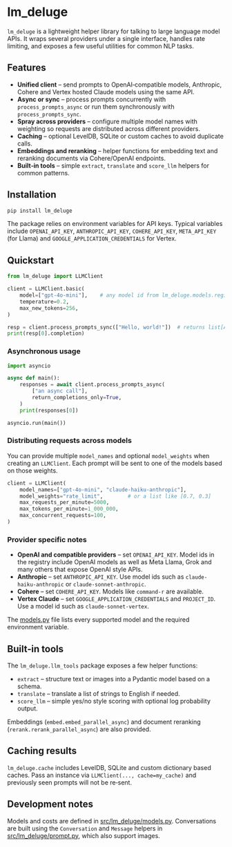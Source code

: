 # lm_deluge

`lm_deluge` is a lightweight helper library for talking to large language model APIs.  It wraps several providers under a single interface, handles rate limiting, and exposes a few useful utilities for common NLP tasks.

## Features

- **Unified client** – send prompts to OpenAI‑compatible models, Anthropic, Cohere and Vertex hosted Claude models using the same API.
- **Async or sync** – process prompts concurrently with `process_prompts_async` or run them synchronously with `process_prompts_sync`.
- **Spray across providers** – configure multiple model names with weighting so requests are distributed across different providers.
- **Caching** – optional LevelDB, SQLite or custom caches to avoid duplicate calls.
- **Embeddings and reranking** – helper functions for embedding text and reranking documents via Cohere/OpenAI endpoints.
- **Built‑in tools** – simple `extract`, `translate` and `score_llm` helpers for common patterns.

## Installation

```bash
pip install lm_deluge
```

The package relies on environment variables for API keys.  Typical variables include `OPENAI_API_KEY`, `ANTHROPIC_API_KEY`, `COHERE_API_KEY`, `META_API_KEY` (for Llama) and `GOOGLE_APPLICATION_CREDENTIALS` for Vertex.

## Quickstart

```python
from lm_deluge import LLMClient

client = LLMClient.basic(
    model=["gpt-4o-mini"],    # any model id from lm_deluge.models.registry
    temperature=0.2,
    max_new_tokens=256,
)

resp = client.process_prompts_sync(["Hello, world!"])  # returns list[APIResponse]
print(resp[0].completion)
```

### Asynchronous usage

```python
import asyncio

async def main():
    responses = await client.process_prompts_async(
        ["an async call"],
        return_completions_only=True,
    )
    print(responses[0])

asyncio.run(main())
```

### Distributing requests across models

You can provide multiple `model_names` and optional `model_weights` when creating an `LLMClient`.  Each prompt will be sent to one of the models based on those weights.

```python
client = LLMClient(
    model_names=["gpt-4o-mini", "claude-haiku-anthropic"],
    model_weights="rate_limit",        # or a list like [0.7, 0.3]
    max_requests_per_minute=5000,
    max_tokens_per_minute=1_000_000,
    max_concurrent_requests=100,
)
```

### Provider specific notes

- **OpenAI and compatible providers** – set `OPENAI_API_KEY`.  Model ids in the registry include OpenAI models as well as Meta Llama, Grok and many others that expose OpenAI style APIs.
- **Anthropic** – set `ANTHROPIC_API_KEY`.  Use model ids such as `claude-haiku-anthropic` or `claude-sonnet-anthropic`.
- **Cohere** – set `COHERE_API_KEY`.  Models like `command-r` are available.
- **Vertex Claude** – set `GOOGLE_APPLICATION_CREDENTIALS` and `PROJECT_ID`.  Use a model id such as `claude-sonnet-vertex`.

The [models.py](src/lm_deluge/models.py) file lists every supported model and the required environment variable.

## Built‑in tools

The `lm_deluge.llm_tools` package exposes a few helper functions:

- `extract` – structure text or images into a Pydantic model based on a schema.
- `translate` – translate a list of strings to English if needed.
- `score_llm` – simple yes/no style scoring with optional log probability output.

Embeddings (`embed.embed_parallel_async`) and document reranking (`rerank.rerank_parallel_async`) are also provided.

## Caching results

`lm_deluge.cache` includes LevelDB, SQLite and custom dictionary based caches.  Pass an instance via `LLMClient(..., cache=my_cache)` and previously seen prompts will not be re‑sent.

## Development notes

Models and costs are defined in [src/lm_deluge/models.py](src/lm_deluge/models.py).  Conversations are built using the `Conversation` and `Message` helpers in [src/lm_deluge/prompt.py](src/lm_deluge/prompt.py), which also support images.

